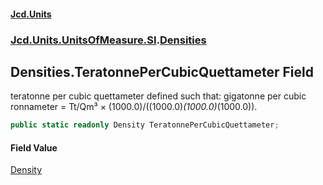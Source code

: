 #### [Jcd.Units](index.md 'index')

### [Jcd.Units.UnitsOfMeasure.SI](Jcd.Units.UnitsOfMeasure.SI.md 'Jcd.Units.UnitsOfMeasure.SI').[Densities](Densities.md 'Jcd.Units.UnitsOfMeasure.SI.Densities')

## Densities.TeratonnePerCubicQuettameter Field

teratonne per cubic quettameter defined such that: gigatonne per cubic ronnameter = Tt/Qm³ ×
(1000.0)/((1000.0)*(1000.0)*(1000.0)).

```csharp
public static readonly Density TeratonnePerCubicQuettameter;
```

#### Field Value

[Density](Density.md 'Jcd.Units.UnitTypes.Density')